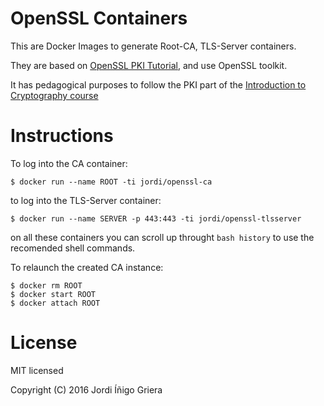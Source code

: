 # OpenSSL Containers

This are Docker Images to generate Root-CA, TLS-Server containers.

They are based on [OpenSSL PKI Tutorial](https://pki-tutorial.readthedocs.org/en/latest/simple/index.html), and use OpenSSL toolkit.

It has pedagogical purposes to follow the PKI part of the [Introduction to Cryptography course](https://github.com/jig/crypto)

# Instructions

To log into the CA container:

``` 
$ docker run --name ROOT -ti jordi/openssl-ca
```

to log into the TLS-Server container:

```
$ docker run --name SERVER -p 443:443 -ti jordi/openssl-tlsserver
```

on all these containers you can scroll up throught `bash history` to use the recomended
shell commands.

To relaunch the created CA instance:

```
$ docker rm ROOT
$ docker start ROOT 
$ docker attach ROOT 
```

# License

MIT licensed

Copyright (C) 2016 Jordi Íñigo Griera